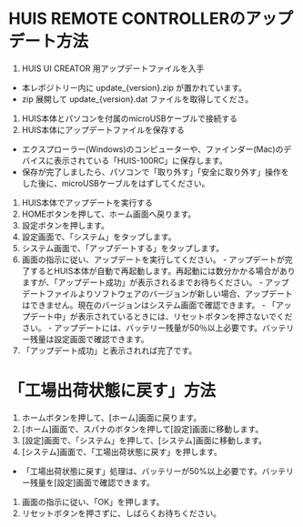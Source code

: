 HUIS REMOTE CONTROLLERのアップデート方法
====

1. HUIS UI CREATOR 用アップデートファイルを入手
  - 本レポジトリー内に update_{version}.zip が置かれています。
  - zip 展開して update_{version}.dat ファイルを取得してくださ。
1. HUIS本体とパソコンを付属のmicroUSBケーブルで接続する
1. HUIS本体にアップデートファイルを保存する
  - エクスプローラー(Windows)のコンピューターや、ファインダー(Mac)のデバイスに表示されている「HUIS-100RC」に保存します。
  - 保存が完了しましたら、パソコンで「取り外す」「安全に取り外す」操作をした後に、microUSBケーブルをはずしてください。
1. HUIS本体でアップデートを実行する
  1. HOMEボタンを押して、ホーム画面へ戻ります。 
  1. 設定ボタンを押します。
  1. 設定画面で、「システム」をタップします。 
  1. システム画面で、「アップデートする」をタップします。 
  1. 画面の指示に従い、アップデートを実行してください。
    - アップデートが完了するとHUIS本体が自動で再起動します。再起動には数分かかる場合がありますが、「アップデート成功」が表示されるまでお待ちください。
    - アップデートファイルよりソフトウェアのバージョンが新しい場合、アップデートはできません。現在のバージョンはシステム画面で確認できます。
    - 「アップデート中」が表示されているときには、リセットボタンを押さないでください。
    - アップデートには、バッテリー残量が50％以上必要です。バッテリー残量は設定画面で確認できます。
1. 「アップデート成功」と表示されれば完了です。


「工場出荷状態に戻す」方法
====

1. ホームボタンを押して、[ホーム]画面に戻ります。
1. [ホーム]画面で、スパナのボタンを押して[設定]画面に移動します。
1. [設定]画面で、「システム」を押して、[システム]画面に移動します。
1. [システム]画面で、「工場出荷状態に戻す」を押します。
  - 「工場出荷状態に戻す」処理は、バッテリーが50%以上必要です。バッテリー残量を[設定]画面で確認できます。
1. 画面の指示に従い、「OK」を押します。
1. リセットボタンを押さずに、しばらくお待ちください。
